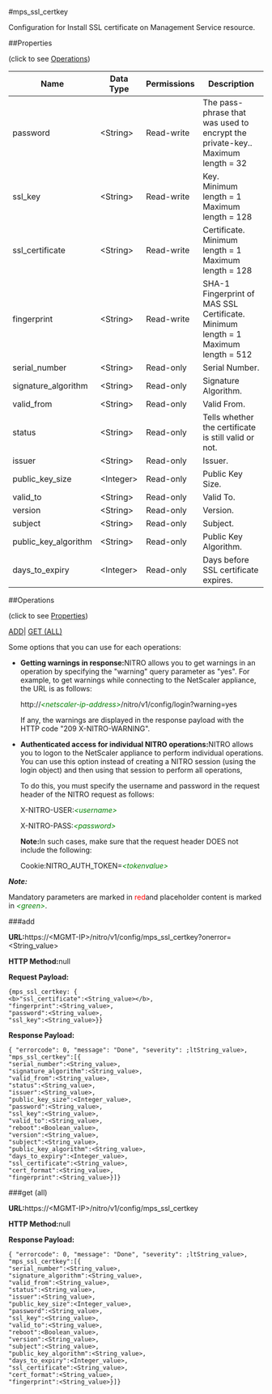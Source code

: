 #mps_ssl_certkey

Configuration for Install SSL certificate on Management Service resource.


##Properties 
<span>(click to see [Operations](#opera))</span>


<table><thead><tr><th>Name</th><th>Data Type</th><th>Permissions</th><th>Description</th></tr></thead><tbody><tr><td>password</td><td>&lt;String></td><td>Read-write</td><td>The pass-phrase that was used to encrypt the private-key..<br>Maximum length = 32</td></tr><tr><td>ssl_key</td><td>&lt;String></td><td>Read-write</td><td>Key.<br>Minimum length = 1<br>Maximum length = 128</td></tr><tr><td>ssl_certificate</td><td>&lt;String></td><td>Read-write</td><td>Certificate.<br>Minimum length = 1<br>Maximum length = 128</td></tr><tr><td>fingerprint</td><td>&lt;String></td><td>Read-write</td><td>SHA-1 Fingerprint of MAS SSL Certificate.<br>Minimum length = 1<br>Maximum length = 512</td></tr><tr><td>serial_number</td><td>&lt;String></td><td>Read-only</td><td>Serial Number.</td></tr><tr><td>signature_algorithm</td><td>&lt;String></td><td>Read-only</td><td>Signature Algorithm.</td></tr><tr><td>valid_from</td><td>&lt;String></td><td>Read-only</td><td>Valid From.</td></tr><tr><td>status</td><td>&lt;String></td><td>Read-only</td><td>Tells whether the certificate is still valid or not.</td></tr><tr><td>issuer</td><td>&lt;String></td><td>Read-only</td><td>Issuer.</td></tr><tr><td>public_key_size</td><td>&lt;Integer></td><td>Read-only</td><td>Public Key Size.</td></tr><tr><td>valid_to</td><td>&lt;String></td><td>Read-only</td><td>Valid To.</td></tr><tr><td>version</td><td>&lt;String></td><td>Read-only</td><td>Version.</td></tr><tr><td>subject</td><td>&lt;String></td><td>Read-only</td><td>Subject.</td></tr><tr><td>public_key_algorithm</td><td>&lt;String></td><td>Read-only</td><td>Public Key Algorithm.</td></tr><tr><td>days_to_expiry</td><td>&lt;Integer></td><td>Read-only</td><td>Days before SSL certificate expires.</td></tr></tbody></table>
##Operations 
<span>(click to see [Properties](#prope))</span>


[ADD]()| [GET (ALL)](#get-)


Some options that you can use for each operations:
<ul><li><p><b>Getting warnings in response:</b>NITRO allows you to get warnings in an operation by specifying the "warning" query parameter as "yes". For example, to get warnings while connecting to the NetScaler appliance, the URL is as follows:</p><p>http://<span style="color:green;font-style:italic;">&lt;netscaler-ip-address&gt;</span>/nitro/v1/config/login?warning=yes</p><p>If any, the warnings are displayed in the response payload with the HTTP code "209 X-NITRO-WARNING".</p></li><li><p><b>Authenticated access for individual NITRO operations:</b>NITRO allows you to logon to the NetScaler appliance to perform individual operations. You can use this option instead of creating a NITRO session (using the login object) and then using that session to perform all operations,</p><p>To do this, you must specify the username and password in the request header of the NITRO request as follows:</p><p>X-NITRO-USER:<span style="color:green;font-style:italic;">&lt;username&gt;</span></p><p>X-NITRO-PASS:<span style="color:green;font-style:italic;">&lt;password&gt;</span></p><p><b>Note:</b>In such cases, make sure that the request header DOES not include the following:</p><p>Cookie:NITRO_AUTH_TOKEN=<span style="color:green;font-style:italic;">&lt;tokenvalue&gt;</span></p></li></ul>



***Note:*** 
Mandatory parameters are marked in <span style="color:#FF0000;">red</span>and placeholder content is marked in <span style="color:green;font-style:italic">&lt;green&gt;</span>.

###add



<b>URL:</b>https://&lt;MGMT-IP&gt;/nitro/v1/config/mps_ssl_certkey?onerror=&lt;String_value&gt;
<b>HTTP Method:</b>null
<b>Request Payload: </b>```{mps_ssl_certkey: {<b>"ssl_certificate":<String_value></b>,"fingerprint":<String_value>,"password":<String_value>,"ssl_key":<String_value>}}```
<b>Response Payload: </b>```{ "errorcode": 0, "message": "Done", "severity": ;ltString_value>, "mps_ssl_certkey":[{"serial_number":<String_value>,"signature_algorithm":<String_value>,"valid_from":<String_value>,"status":<String_value>,"issuer":<String_value>,"public_key_size":<Integer_value>,"password":<String_value>,"ssl_key":<String_value>,"valid_to":<String_value>,"reboot":<Boolean_value>,"version":<String_value>,"subject":<String_value>,"public_key_algorithm":<String_value>,"days_to_expiry":<Integer_value>,"ssl_certificate":<String_value>,"cert_format":<String_value>,"fingerprint":<String_value>}]}```



###get (all)



<b>URL:</b>https://&lt;MGMT-IP&gt;/nitro/v1/config/mps_ssl_certkey
<b>HTTP Method:</b>null
<b>Response Payload: </b>```{ "errorcode": 0, "message": "Done", "severity": ;ltString_value>, "mps_ssl_certkey":[{"serial_number":<String_value>,"signature_algorithm":<String_value>,"valid_from":<String_value>,"status":<String_value>,"issuer":<String_value>,"public_key_size":<Integer_value>,"password":<String_value>,"ssl_key":<String_value>,"valid_to":<String_value>,"reboot":<Boolean_value>,"version":<String_value>,"subject":<String_value>,"public_key_algorithm":<String_value>,"days_to_expiry":<Integer_value>,"ssl_certificate":<String_value>,"cert_format":<String_value>,"fingerprint":<String_value>}]}```



